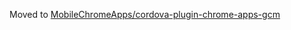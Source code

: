 Moved to [MobileChromeApps/cordova-plugin-chrome-apps-gcm](https://github.com/MobileChromeApps/cordova-plugin-chrome-apps-gcm)